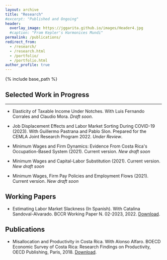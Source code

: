 ```yaml
---
layout: archive
title: "Research"
#excerpt: "Published and Ongoing"
header:
  overlay_image: https://jggarita.github.io/images/Header4.jpg
  #caption: "From Kepler's Harmonices Mundi"
permalink: /publications/
redirect_from:
  - /research/
  - /research.html
  - /portfolio/
  - /portfolio.html
author_profile: true
---
```

{% include base_path %}

## Selected Work in Progress
-------

* Elasticity of Taxable Income Under Notches. With Luis Fernando Corrales and Claudio Mora. *Draft soon*.

* Job Displacement Effects and Labor Market Sorting During COVID-19 (2023). With Guillermo Pastrana and Pablo Slon. Prepared for the CEMLA Joint Research Program 2022. *Under Review*.

* Minimum Wages and Firm Dynamics: Evidence From Costa Rica's Occupation-Based System (2021). Current version. *New draft soon*

* Minimum Wages and Capital-Labor Substitution (2021). Current version. *New draft soon*

* Minimum Wages, Firm Pay Policies and Employment Flows (2021). Current version. *New draft soon*

## Working Papers

* Estimating Labor Market Slackness (In Spanish). With Catalina Sandoval-Alvarado. BCCR Working Paper N. 02-2023, 2022. [Download](https://repositorioinvestigaciones.bccr.fi.cr/bitstream/handle/20.500.12506/378/2023-DT-02.pdf?sequence=1&isAllowed=y).

## Publications

* Misallocation and Productivity in Costa Rica. With Alonso Alfaro. BOECD Economic Survey of Costa Rica: Research Findings on Productivity, OECD Publishing, Paris, 2018. [Download](https://read.oecd-ilibrary.org/economics/oecd-economic-survey-of-costa-rica-research-findings-on-productivity/misallocation-and-productivity-in-costa-rica_9789264298774-5-en#page1).
